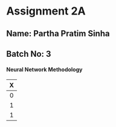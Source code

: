 # Assignment 2A

## Name: Partha Pratim Sinha

## Batch No: 3



#### Neural Network Methodology

|              X                 |
|:------------------------------:|
|  0   | 1 | 0 | 1               |
|  1   | 0 | 1 | 1               |
|  1   | 0 | 1 | 0               |





 

